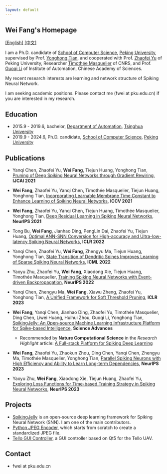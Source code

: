 ```yaml
---
layout: default
---
```

## Wei Fang's Homepage

[[English]](./index.md) [[中文]](./index_cn.md)

I am a Ph.D. candidate of [School of Computer Science](https://cs.pku.edu.cn/English/Home.htm), [Peking University](https://english.pku.edu.cn/), supervised by Prof. [Yonghong Tian](https://www.pkuml.org/staff/yhtian.html), and cooperated with Prof. [Zhaofei Yu](https://yuzhaofei.github.io/) of Peking University, Researcher [Timothée Masquelier](https://cerco.cnrs.fr/pagesp/tim/) of CNRS, and Prof. [Guoqi Li](https://casialiguoqi.github.io/) of Institute of Automation, Chinese Academy of Sciences.

My recent research interests are learning and network structure of Spiking Neural Network.

I am seeking academic positions. Please contact me (fwei at pku.edu.cn) if you are interested in my research.

## Education

- 2015.9 - 2019.6, bachelor, [Department of Automation](https://www.au.tsinghua.edu.cn/publish/auen/index.html), [Tsinghua University](https://www.tsinghua.edu.cn/en/)
- 2019.9 -  2024.6, Ph.D. candidate, [School of Computer Science](https://cs.pku.edu.cn/English/Home.htm), [Peking University](https://english.pku.edu.cn/)

## Publications

- Yanqi Chen, Zhaofei Yu, **Wei Fang**, Tiejun Huang, Yonghong Tian, [Pruning of Deep Spiking Neural Networks through Gradient Rewiring](https://www.ijcai.org/proceedings/2021/236), **IJCAI 2021**
- **Wei Fang**, Zhaofei Yu, Yanqi Chen, Timothée Masquelier, Tiejun Huang, Yonghong Tian, [Incorporating Learnable Membrane Time Constant to Enhance Learning of Spiking Neural Networks](https://openaccess.thecvf.com/content/ICCV2021/html/Fang_Incorporating_Learnable_Membrane_Time_Constant_To_Enhance_Learning_of_Spiking_ICCV_2021_paper.html), **ICCV 2021**
- **Wei Fang**, Zhaofei Yu, Yanqi Chen, Tiejun Huang, Timothée Masquelier, Yonghong Tian, [Deep Residual Learning in Spiking Neural Networks](https://proceedings.neurips.cc/paper/2021/hash/afe434653a898da20044041262b3ac74-Abstract.html), **NeurIPS 2021**
- Tong Bu, **Wei Fang**, Jianhao Ding, PengLin Dai, Zhaofei Yu, Tiejun Huang, [Optimal ANN-SNN Conversion for High-accuracy and Ultra-low-latency Spiking Neural Networks](https://openreview.net/forum?id=7B3IJMM1k_M), **ICLR 2022**
- Yanqi Chen, Zhaofei Yu, **Wei Fang**, Zhengyu Ma, Tiejun Huang, Yonghong Tian, [State Transition of Dendritic Spines Improves Learning of Sparse Spiking Neural Networks](https://proceedings.mlr.press/v162/chen22ac.html), **ICML 2022**
- Yaoyu Zhu, Zhaofei Yu, **Wei Fang**, Xiaodong Xie, Tiejun Huang, Timothée Masquelier, [Training Spiking Neural Networks with Event-driven Backpropagation](https://papers.nips.cc/paper_files/paper/2022/hash/c4e5f4de1b3cfc838eec6484d0b85378-Abstract-Conference.html), **NeurIPS 2022**
- Yanqi Chen, Zhengyu Ma, **Wei Fang**, Xiawu Zheng, Zhaofei Yu, Yonghong Tian, [A Unified Framework for Soft Threshold Pruning](https://openreview.net/forum?id=cCFqcrq0d8), **ICLR 2023**
- **Wei Fang**, Yanqi Chen, Jianhao Ding, Zhaofei Yu, Timothée Masquelier, Ding Chen, Liwei Huang, Huihui Zhou, Guoqi Li, Yonghong Tian, [SpikingJelly: An   Open-source Machine Learning Infrastructure Platform for Spike-based   Intelligence](https://www.science.org/doi/10.1126/sciadv.adi1480), **Science Advances**
  - Recommended by **Nature Computational Science** in the *Research Highlight* article: [A Full-stack Platform for Spiking Deep Learning](https://www.nature.com/articles/s43588-023-00565-5)

- **Wei Fang**, Zhaofei Yu, Zhaokun Zhou, Ding Chen, Yanqi Chen, Zhengyu Ma, Timothée Masquelier, Yonghong Tian, [Parallel Spiking Neurons with High Efficiency and Ability to Learn Long-term Dependencies](https://papers.nips.cc/paper_files/paper/2023/hash/a834ac3dfdb90da54292c2c932c997cc-Abstract-Conference.html), **NeurIPS 2023**
- Yaoyu Zhu, **Wei Fang**, Xiaodong Xie, Tiejun Huang, Zhaofei Yu, [Exploring Loss Functions for Time-based Training Strategy in Spiking Neural Networks](https://papers.nips.cc/paper_files/paper/2023/hash/cde874a797a8300da693d5e412b7fdc0-Abstract-Conference.html), **NeurIPS 2023**

## Projects

- [SpikingJelly](https://github.com/fangwei123456/spikingjelly) is an open-source deep learning framework for Spiking Neural Network (SNN). I am one of the main contributors.
- [Python JPEG Encoder](https://github.com/fangwei123456/python-jpeg-encoder), which starts from scratch to create a standardized JPEG file.
- [Tello GUI Controller](https://github.com/fangwei123456/telloGUIController), a GUI controller based on Qt5 for the Tello UAV.

## Contact

- fwei at pku.edu.cn